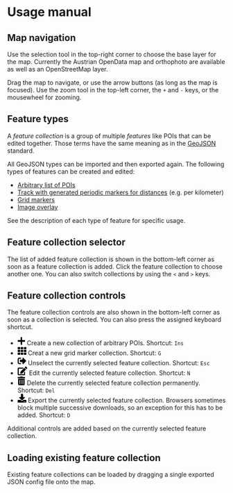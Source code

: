 # Usage manual

## Map navigation

Use the selection tool in the top-right corner to choose the base layer for the map. Currently the
Austrian OpenData map and orthophoto are available as well as an OpenStreetMap layer.

Drag the map to navigate, or use the arrow buttons (as long as the map is focused). Use the zoom
tool in the top-left corner, the `+` and `-` keys, or the mousewheel for zooming.

## Feature types

A *feature collection* is a group of multiple *features* like POIs that can be edited together.
Those terms have the same meaning as in the [GeoJSON](https://en.wikipedia.org/wiki/GeoJSON) standard.

All GeoJSON types can be imported and then exported again.
The following types of features can be created and edited:

* [Arbitrary list of POIs](poi.md)
* [Track with generated periodic markers for distances](track.md) (e.g. per kilometer)
* [Grid markers](grid.md)
* [Image overlay](image.md)

See the description of each type of feature for specific usage.

## Feature collection selector

The list of added feature collection is shown in the bottom-left corner as soon as a feature collection is added.
Click the feature collection to choose another one. You can also switch collections by using the `<` and `>` keys.

## Feature collection controls

The feature collection controls are also shown in the bottom-left corner as soon as a collection is selected.
You can also press the assigned keyboard shortcut.

* <img src="icons/plus-solid.svg" height="20"/>
  Create a new collection of arbitrary POIs.
  Shortcut: <code>Ins</code>

* <img src="icons/th-solid.svg" height="20"/>
  Creat a new grid marker collection.
  Shortcut: <code>G</code>

* <img src="icons/sign-out-alt-solid.svg" height="20"/>
  Unselect the currently selected feature collection.
  Shortcut: <code>Esc</code>

* <img src="icons/edit-solid.svg" height="20"/>
  Edit the currently selected feature collection.
  Shortcut: <code>N</code>

* <img src="icons/trash-alt-solid.svg" height="20"/>
  Delete the currently selected feature collection permanently.
  Shortcut: <code>Del</code>

* <img src="icons/download-solid.svg" height="20"/>
  Export the currently selected feature collection.
  Browsers sometimes block multiple successive downloads, so an exception for this has to be added.
  Shortcut: <code>D</code>

Additional controls are added based on the currently selected feature collection.

## Loading existing feature collection

Existing feature collections can be loaded by dragging a single exported JSON config file onto the map.
